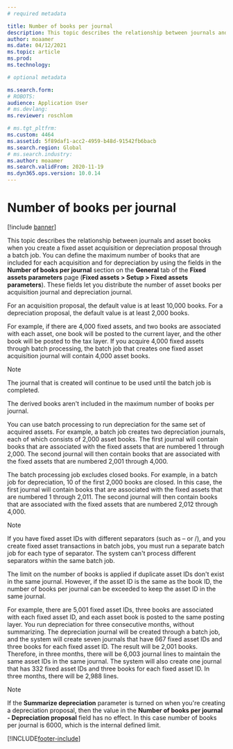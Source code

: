 ```yaml
---
# required metadata

title: Number of books per journal
description: This topic describes the relationship between journals and asset books when you create a fixed asset acquisition or depreciation proposal through a batch job. You can define the maximum number of books that are included for each acquisition and for depreciation.
author: moaamer
ms.date: 04/12/2021
ms.topic: article
ms.prod: 
ms.technology: 

# optional metadata

ms.search.form: 
# ROBOTS: 
audience: Application User
# ms.devlang: 
ms.reviewer: roschlom

# ms.tgt_pltfrm: 
ms.custom: 4464
ms.assetid: 5f89daf1-acc2-4959-b48d-91542fb6bacb
ms.search.region: Global
# ms.search.industry: 
ms.author: moaamer
ms.search.validFrom: 2020-11-19
ms.dyn365.ops.version: 10.0.14
---
```


# Number of books per journal

[!include [banner](../includes/banner.md)]

This topic describes the relationship between journals and asset books when you create a fixed asset acquisition or depreciation proposal through a batch job. You can define the maximum number of books that are included for each acquisition and for depreciation by using the fields in the **Number of books per journal** section on the **General** tab of the **Fixed assets parameters** page (**Fixed assets \> Setup \> Fixed assets parameters**). These fields let you distribute the number of asset books per acquisition journal and depreciation journal.

For an acquisition proposal, the default value is at least 10,000 books. For a depreciation proposal, the default value is at least 2,000 books.

For example, if there are 4,000 fixed assets, and two books are associated with each asset, one book will be posted to the current layer, and the other book will be posted to the tax layer. If you acquire 4,000 fixed assets through batch processing, the batch job that creates one fixed asset acquisition journal will contain 4,000 asset books.

> [!NOTE]
> The journal that is created will continue to be used until the batch job is completed.
>
> The derived books aren't included in the maximum number of books per journal.

You can use  batch processing to run depreciation for the same set of acquired assets. For example, a batch job creates two depreciation journals, each of which consists of 2,000 asset books. The first journal will contain books that are associated with the fixed assets that are numbered 1 through 2,000. The second journal will then contain books that are associated with the fixed assets that are numbered 2,001 through 4,000.

The batch processing job excludes closed books. For example, in a batch job for depreciation, 10 of the first 2,000 books are closed. In this case, the first journal will contain books that are associated with the fixed assets that are numbered 1 through 2,011. The second journal will then contain books that are associated with the fixed assets that are numbered 2,012 through 4,000.

> [!NOTE]
> If you have fixed asset IDs with different separators (such as – or /), and you create fixed asset transactions in batch jobs, you must run a separate batch job for each type of separator. The system can't process different separators within the same batch job.

The limit on the number of books is applied if duplicate asset IDs don't exist in the same journal. However, if the asset ID is the same as the book ID, the number of books per journal can be exceeded to keep the asset ID in the same journal.

For example, there are 5,001 fixed asset IDs, three books are associated with each fixed asset ID, and each asset book is posted to the same posting layer. You run depreciation for three consecutive months, without summarizing.  The depreciation journal will be created through a batch job, and the system will create seven journals that have 667 fixed asset IDs and three books for each fixed asset ID. The result will be 2,001 books. Therefore, in three months, there will be 6,003 journal lines to maintain the same asset IDs in the same journal. The system will also create one journal that has 332 fixed asset IDs and three books for each fixed asset ID. In three months, there will be 2,988 lines.

> [!NOTE] 
> If the **Summarize depreciation** parameter is turned on when you're creating a depreciation proposal, then the value in the **Number of books per journal - Depreciation proposal** field has no effect. In this case number of books per journal is 6000, which is the internal defined limit.


[!INCLUDE[footer-include](../../includes/footer-banner.md)]

